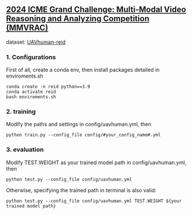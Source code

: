 ## [2024 ICME Grand Challenge: Multi-Modal Video Reasoning and Analyzing Competition (MMVRAC)](https://sutdcv.github.io/MMVRAC/)

dataset: [UAVhuman-reid](https://github.com/sutdcv/UAV-Human)

### 1. Configurations
First of all, create a conda env, then install packages detailed in enviroments.sh
```
conda create -n reid python==3.9
conda activate reid
bash enviroments.sh
```

### 2. training
Modify the paths and settings in config/uavhuman.yml, then

```
python train.py --config_file config/#your_config_name#.yml
```

### 3. evaluation
Modify TEST.WEIGHT as your trained model path in config/uavhuman.yml, then

```
python test.py --config_file config/uavhuman.yml
```

Otherwise, specifying the trained path in terminal is also valid:

```
python test.py --config_file config/uavhuman.yml TEST.WEIGHT ${your trained model path}
```
